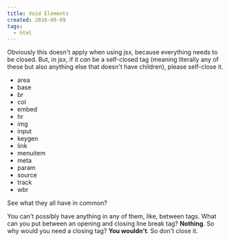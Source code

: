 ```yaml
---
title: Void Elements
created: 2016-08-09
tags:
  - html
---
```


Obviously this doesn't apply when using jsx, because everything needs to be
closed. But, in jsx, if it _can_ be a self-closed tag (meaning literally any of
these but also anything else that doesn't have children), please self-close it.

* area
* base
* br
* col
* embed
* hr
* img
* input
* keygen
* link
* menuitem
* meta
* param
* source
* track
* wbr

See what they all have in common?

You can't possibly have anything in any of them, like, between tags. What can
you put between an opening and closing line break tag? **Nothing**. So why
would you need a closing tag? **You wouldn't**. So don't close it.
